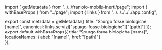 import { getMetadata } from "../../frantoio-mobile-inerti/page";
import { withBaseProps } from "../page";
import { links } from "../../../../../app.config";

export const metadata = getMetadata({
  title: "Spurgo fosse biologiche [name]",
  canonical: links.servizi["spurgo-fosse-biologiche"]["[path]"]
});
export default withBaseProps({ 
    title: "Spurgo fosse biologiche [name]", 
    locationNames: {label: "[name]", href: "[path]"}  
});
